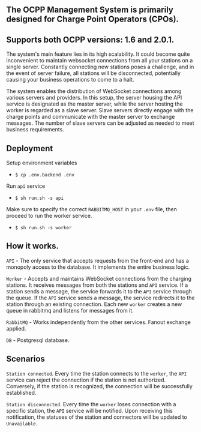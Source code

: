 The OCPP Management System is primarily designed for Charge Point Operators (CPOs).
----------
Supports both OCPP versions: 1.6 and 2.0.1.
----------

The system's main feature lies in its high scalability. It could become quite inconvenient to maintain websocket
connections from all your stations on a single server. Constantly connecting new stations poses a challenge,
and in the event of server failure, all stations will be disconnected,
potentially causing your business operations to come to a halt.

The system enables the distribution of WebSocket connections among various servers and providers. In this setup,
the server housing the API service is designated as the master server, while the server hosting the worker is
regarded as a slave server. Slave servers directly engage with the charge points and communicate with the
master server to exchange messages.
The number of slave servers can be adjusted as needed to meet business requirements.

Deployment
----------

Setup environment variables

- ```$ cp .env.backend .env```

Run `api` service

- ```$ sh run.sh -s api```

Make sure to specify the correct `RABBITMQ_HOST` in your `.env` file, then proceed to run the worker service.

- ```$ sh run.sh -s worker```

How it works.
----------
`API` - The only service that accepts requests from the front-end and has a monopoly access
to the database. It implements the entire business logic.

`Worker` - Accepts and maintains WebSocket connections from the charging stations. It receives messages from both
the stations and `API` service. If a station sends a message, the service forwards it to the `API` service
through the queue. If the `API` service sends a message, the service redirects it to the station through an existing
connection. Each new `worker` creates a new queue in rabbitmq and listens for messages from it.

`RabbitMQ` - Works independently from the other services. Fanout exchange applied.

`DB` - Postgresql database.

Scenarios
--------
`Station connected`.
Every time the station connects to the `worker`, the `API` service can reject the connection if the station
is not authorized. Conversely, if the station is recognized, the connection will be successfully established.

`Station disconnected`.
Every time the `worker` loses connection with a specific station, the `API` service will be notified. Upon receiving
this notification, the statuses of the station and connectors will be updated to `Unavailable`.




